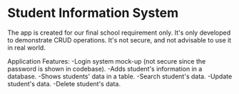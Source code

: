 # Student Information System
The app is created for our final school requirement only. It's only developed to demonstrate CRUD operations. It's not secure, and not advisable to use it in real world.

Application Features:
-Login system mock-up (not secure since the password is shown in codebase).
-Adds student's information in a database.
-Shows students' data in a table.
-Search student's data.
-Update student's data.
-Delete student's data.